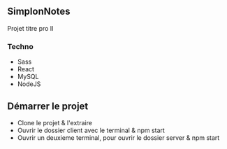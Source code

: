 ## SimplonNotes

Projet titre pro II

### Techno

- Sass
- React
- MySQL
- NodeJS

## Démarrer le projet

- Clone le projet & l'extraire
- Ouvrir le dossier client avec le terminal & npm start
- Ouvrir un deuxieme terminal, pour ouvrir le dossier server & npm start
